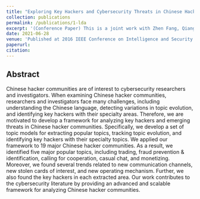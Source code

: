 ```yaml
---
title: "Exploring Key Hackers and Cybersecurity Threats in Chinese Hacker Communities"
collection: publications
permalink: /publications/1-lda
excerpt: '(Conference Paper) This is a joint work with Zhen Fang, Qiang Wei, Guoqing Chen, Yong Zhang, Chunxiao Xing, Weifeng Li and Hsinchun Chen.'
date: 2021-06-28
venue: 'Published at 2016 IEEE Conference on Intelligence and Security Informatics (ISI)'
paperurl: 
citation: 
---
```

Abstract
---
Chinese hacker communities are of interest to cybersecurity researchers and investigators. When examining Chinese hacker communities, researchers and investigators face many challenges, including understanding the Chinese language, detecting variations in topic evolution, and identifying key hackers with their specialty areas. Therefore, we are motivated to develop a framework for analyzing key hackers and emerging threats in Chinese hacker communities. Specifically, we develop a set of topic models for extracting popular topics, tracking topic evolution, and identifying key hackers with their specialty topics. We applied our framework to 19 major Chinese hacker communities. As a result, we identified five major popular topics, including trading, fraud prevention & identification, calling for cooperation, casual chat, and monetizing. Moreover, we found several trends related to new communication channels, new stolen cards of interest, and new operating mechanism. Further, we also found the key hackers in each extracted area. Our work contributes to the cybersecurity literature by providing an advanced and scalable framework for analyzing Chinese hacker communities.
